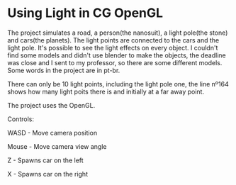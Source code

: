 # Using Light in CG OpenGL
The project simulates a road, a person(the nanosuit), a light pole(the stone) and cars(the planets). The light points are connected to the cars and the light pole. It's possible to see the light effects on every object. I couldn't find some models and didn't use blender to make the objects, the deadline was close and I sent to my professor, so there are some different models. Some words in the project are in pt-br.

There can only be 10 light points, including the light pole one, the line nº164 shows how many light poits there is and initially at a far away point.


The project uses the OpenGL.

Controls:

WASD - Move camera position

Mouse - Move camera view angle

Z - Spawns car on the left

X - Spawns car on the right
